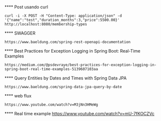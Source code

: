 **** Post usando curl

```shell
curl -i -X POST -H "Content-Type: application/json" -d '{"name":"test","duration_months":3,"price":5500.00}'  http://localhost:8080/membership-types
```

**** SWAGGER

    https://www.baeldung.com/spring-rest-openapi-documentation

**** Best Practices for Exception Logging in Spring Boot: Real-Time Examples

    https://medium.com/@psdevraye/best-practices-for-exception-logging-in-spring-boot-real-time-examples-5139607103aa

**** Query Entities by Dates and Times with Spring Data JPA

    https://www.baeldung.com/spring-data-jpa-query-by-date

**** web flux

	https://www.youtube.com/watch?v=M3jNn3HMeWg

**** Real time example
	https://www.youtube.com/watch?v=mU-7fKOCZVc